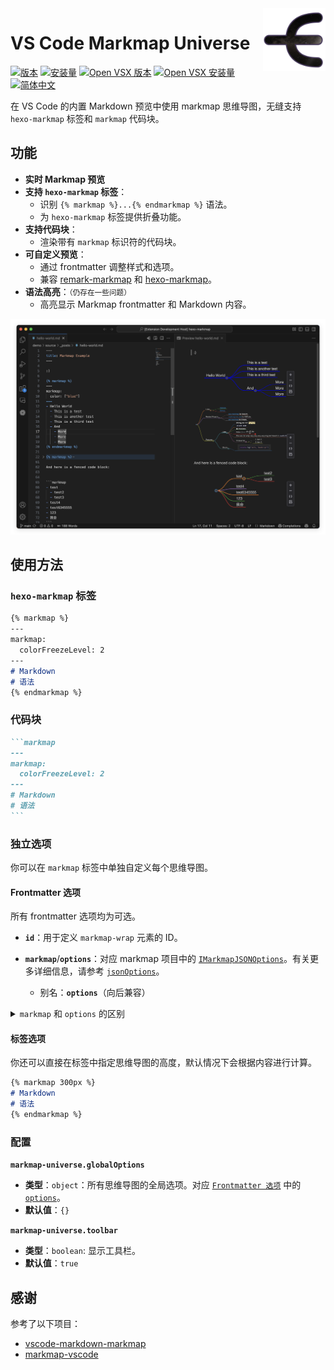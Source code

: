<img src="https://raw.githubusercontent.com/markmap-universe/logo/master/universe.png" alt="Markmap Universe logo" width="100" height="100" align="right" />

# VS Code Markmap Universe

[![版本](https://img.shields.io/visual-studio-marketplace/v/maxchang.vscode-markmap-universe)](https://marketplace.visualstudio.com/items?itemName=maxchang.vscode-markmap-universe) 
[![安装量](https://img.shields.io/visual-studio-marketplace/i/maxchang.vscode-markmap-universe)](https://marketplace.visualstudio.com/items?itemName=maxchang.vscode-markmap-universe) 
[![Open VSX 版本](https://img.shields.io/open-vsx/v/maxchang/vscode-markmap-universe)](https://open-vsx.org/extension/maxchang/vscode-markmap-universe)
[![Open VSX 安装量](https://img.shields.io/open-vsx/dt/maxchang/vscode-markmap-universe)](https://open-vsx.org/extension/maxchang/vscode-markmap-universe)
[![简体中文](https://img.shields.io/badge/README-简体中文-purple)](README.zh_CN.md)

在 VS Code 的内置 Markdown 预览中使用 markmap 思维导图，无缝支持 `hexo-markmap` 标签和 `markmap` 代码块。

## 功能  

- **实时 Markmap 预览**
- **支持 `hexo-markmap` 标签**：  
  - 识别 `{% markmap %}...{% endmarkmap %}` 语法。  
  - 为 `hexo-markmap` 标签提供折叠功能。 
- **支持代码块**：  
  - 渲染带有 `markmap` 标识符的代码块。  
- **可自定义预览**：  
  - 通过 frontmatter 调整样式和选项。  
  - 兼容 [remark-markmap](https://github.com/markmap-universe/remark-markmap#frontmatter-options) 和 [hexo-markmap](https://github.com/markmap-universe/hexo-markmap#options)。  
- **语法高亮**：<small>（仍存在一些问题）</small>  
  - 高亮显示 Markmap frontmatter 和 Markdown 内容。

![](res/preview.png)


## 使用方法

### `hexo-markmap` 标签

```markdown
{% markmap %}
---
markmap:
  colorFreezeLevel: 2
---
# Markdown
# 语法
{% endmarkmap %}
```

### 代码块

````markdown
```markmap
---
markmap:
  colorFreezeLevel: 2
---
# Markdown
# 语法
```
````

### 独立选项

你可以在 `markmap` 标签中单独自定义每个思维导图。

#### Frontmatter 选项

所有 frontmatter 选项均为可选。

- **`id`**：用于定义 `markmap-wrap` 元素的 ID。  

- **`markmap`**/**`options`**：对应 markmap 项目中的 [`IMarkmapJSONOptions`](https://markmap.js.org/api/interfaces/markmap-view.IMarkmapJSONOptions.html)。有关更多详细信息，请参考 [`jsonOptions`](https://markmap.js.org/docs/json-options#option-list)。
  - 别名：**`options`**（向后兼容）

<details>

<summary><code>markmap</code> 和 <code>options</code> 的区别</summary>

- **`markmap`（来自 markmap-lib）**  
 会被[预处理](https://github.com/markmap/markmap/blob/master/packages/markmap-lib/src/plugins/frontmatter/index.ts#L41)（将字符串转换为数组或数字），并优先覆盖 `options`。  
  - 例如，`color: 'red'` 会被转换为 `color: ['red']`，只有后者在 `markmap-view` 中有效。  
  - ✅ 推荐使用，以保持与 `markmap` 一致。

- **`options`（来自 markmap-universe）** 会被直接传递给 markmap-view。  
  - ❌ 不推荐使用，仅为向后兼容而保留。

</details>

#### 标签选项

你还可以直接在标签中指定思维导图的高度，默认情况下会根据内容进行计算。

```markdown
{% markmap 300px %}
# Markdown
# 语法
{% endmarkmap %}
```

### 配置

**`markmap-universe.globalOptions`**
  - **类型**：`object`：所有思维导图的全局选项。对应 [`Frontmatter 选项`](#frontmatter-选项) 中的 [`options`](#jsonOptions)。
  - **默认值**：`{}`

**`markmap-universe.toolbar`**
  - **类型**：`boolean`: 显示工具栏。
  - **默认值**：`true`

## 感谢

参考了以下项目：

- [vscode-markdown-markmap](https://github.com/phoihos/vscode-markdown-markmap)
- [markmap-vscode](https://github.com/markmap/markmap-vscode/)
